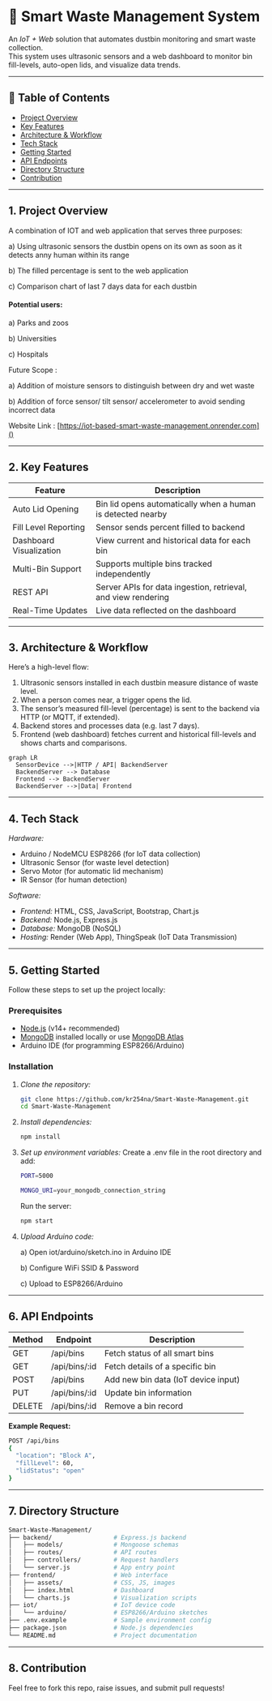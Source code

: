 # 🌱 Smart Waste Management System

An *IoT + Web* solution that automates dustbin monitoring and smart waste collection.  
This system uses ultrasonic sensors and a web dashboard to monitor bin fill-levels, auto-open lids, and visualize data trends.

---

## 📘 Table of Contents

- [Project Overview](#1-project-overview)  
- [Key Features](#2-key-features)  
- [Architecture & Workflow](#3-architecture--workflow)  
- [Tech Stack](#4-tech-stack)  
- [Getting Started](#5-getting-started)
- [API Endpoints](#6-api-endpoints)
- [Directory Structure](#7-directory-structure)
- [Contribution](#8-contribution)

---

## 1. Project Overview

A combination of IOT and web application that serves three purposes:

a) Using ultrasonic sensors the dustbin opens on its own as soon as it detects anny human within its range

b) The filled percentage is sent to the web application

c) Comparison chart of last 7 days data for each dustbin

#### Potential users:

a) Parks and zoos

b) Universities

c) Hospitals

Future Scope : 

a) Addition of moisture sensors to distinguish between dry and wet waste

b) Addition of force sensor/ tilt sensor/ accelerometer to avoid sending incorrect data

Website Link : [https://iot-based-smart-waste-management.onrender.com]()

---

## 2. Key Features

| Feature | Description |
|--------|-------------|
| Auto Lid Opening | Bin lid opens automatically when a human is detected nearby |
| Fill Level Reporting | Sensor sends percent filled to backend |
| Dashboard Visualization | View current and historical data for each bin |
| Multi-Bin Support | Supports multiple bins tracked independently |
| REST API | Server APIs for data ingestion, retrieval, and view rendering |
| Real-Time Updates | Live data reflected on the dashboard |

---

## 3. Architecture & Workflow

Here’s a high-level flow:

1. Ultrasonic sensors installed in each dustbin measure distance of waste level.
2. When a person comes near, a trigger opens the lid.
3. The sensor’s measured fill-level (percentage) is sent to the backend via HTTP (or MQTT, if extended).
4. Backend stores and processes data (e.g. last 7 days).
5. Frontend (web dashboard) fetches current and historical fill-levels and shows charts and comparisons.

```mermaid
graph LR
  SensorDevice -->|HTTP / API| BackendServer
  BackendServer --> Database
  Frontend --> BackendServer
  BackendServer -->|Data| Frontend
```

---

## 4. Tech Stack

*Hardware:*
- Arduino / NodeMCU ESP8266 (for IoT data collection)
- Ultrasonic Sensor (for waste level detection)
- Servo Motor (for automatic lid mechanism)
- IR Sensor (for human detection)

*Software:*
- *Frontend:* HTML, CSS, JavaScript, Bootstrap, Chart.js  
- *Backend:* Node.js, Express.js  
- *Database:* MongoDB (NoSQL)  
- *Hosting:* Render (Web App), ThingSpeak (IoT Data Transmission)  

---

## 5. Getting Started

Follow these steps to set up the project locally:

### Prerequisites
- [Node.js](https://nodejs.org/) (v14+ recommended)
- [MongoDB](https://www.mongodb.com/try/download/community) installed locally or use [MongoDB Atlas](https://www.mongodb.com/atlas)
- Arduino IDE (for programming ESP8266/Arduino)

### Installation

1. *Clone the repository:*
   ```bash
   git clone https://github.com/kr254na/Smart-Waste-Management.git
   cd Smart-Waste-Management
   ```
2. *Install dependencies:*
   ```bash
   npm install
   ```

3. *Set up environment variables:*
   Create a .env file in the root directory and add:
   ```bash
   PORT=5000
   ```
   ```bash
   MONGO_URI=your_mongodb_connection_string
   ```
   Run the server:
   ```bash
   npm start
   ```

4. *Upload Arduino code:*

   a) Open iot/arduino/sketch.ino in Arduino IDE

   b) Configure WiFi SSID & Password

   c) Upload to ESP8266/Arduino

---

## 6. API Endpoints

| Method | Endpoint       | Description                       |
|--------|---------------|-----------------------------------|
| GET    | /api/bins      | Fetch status of all smart bins    |
| GET    | /api/bins/:id  | Fetch details of a specific bin   |
| POST   | /api/bins      | Add new bin data (IoT device input) |
| PUT    | /api/bins/:id  | Update bin information            |
| DELETE | /api/bins/:id  | Remove a bin record               |

**Example Request:**

  ```bash
  POST /api/bins
  {
    "location": "Block A",
    "fillLevel": 60,
    "lidStatus": "open"
  }
  ```

---

## 7. Directory Structure

```bash
Smart-Waste-Management/
├── backend/                 # Express.js backend
│   ├── models/              # Mongoose schemas
│   ├── routes/              # API routes
│   ├── controllers/         # Request handlers
│   └── server.js            # App entry point
├── frontend/                # Web interface
│   ├── assets/              # CSS, JS, images
│   ├── index.html           # Dashboard
│   └── charts.js            # Visualization scripts
├── iot/                     # IoT device code
│   └── arduino/             # ESP8266/Arduino sketches
├── .env.example             # Sample environment config
├── package.json             # Node.js dependencies
└── README.md                # Project documentation
```

---

## 8. Contribution

Feel free to fork this repo, raise issues, and submit pull requests!
